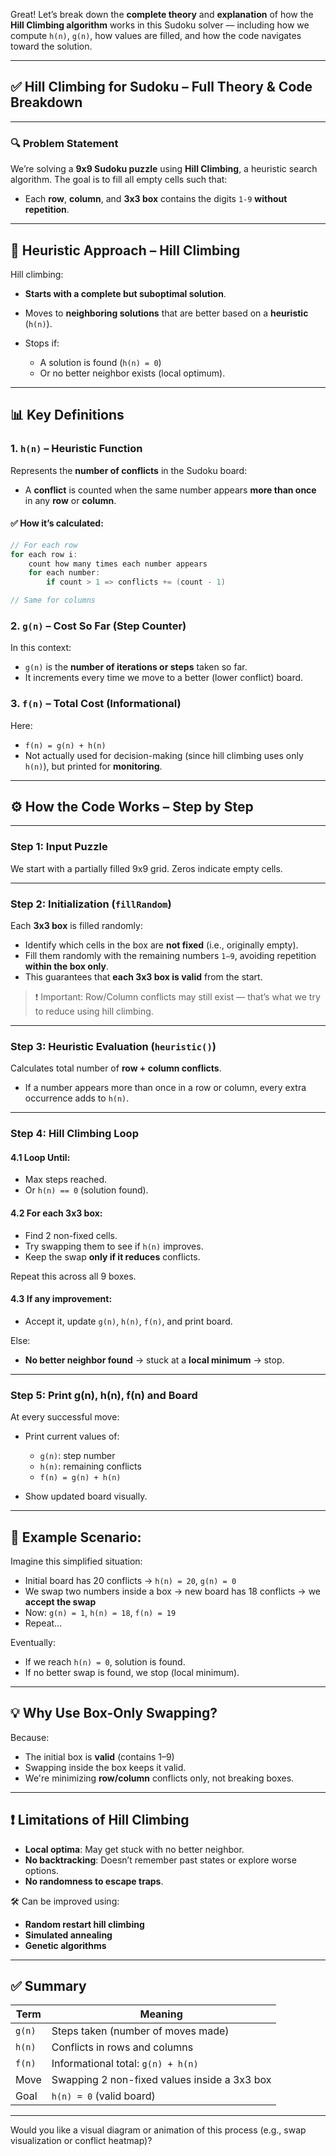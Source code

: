 Great! Let’s break down the **complete theory** and **explanation** of how the **Hill Climbing algorithm** works in this Sudoku solver — including how we compute `h(n)`, `g(n)`, how values are filled, and how the code navigates toward the solution.

---

## ✅ Hill Climbing for Sudoku – Full Theory & Code Breakdown

---

### 🔍 Problem Statement

We’re solving a **9x9 Sudoku puzzle** using **Hill Climbing**, a heuristic search algorithm. The goal is to fill all empty cells such that:

* Each **row**, **column**, and **3x3 box** contains the digits `1-9` **without repetition**.

---

## 🧠 Heuristic Approach – Hill Climbing

Hill climbing:

* **Starts with a complete but suboptimal solution**.
* Moves to **neighboring solutions** that are better based on a **heuristic** (`h(n)`).
* Stops if:

  * A solution is found (`h(n) = 0`)
  * Or no better neighbor exists (local optimum).

---

## 📊 Key Definitions

### 1. `h(n)` – Heuristic Function

Represents the **number of conflicts** in the Sudoku board:

* A **conflict** is counted when the same number appears **more than once** in any **row** or **column**.

#### ✅ How it’s calculated:

```cpp
// For each row
for each row i:
    count how many times each number appears
    for each number:
        if count > 1 => conflicts += (count - 1)

// Same for columns
```

### 2. `g(n)` – Cost So Far (Step Counter)

In this context:

* `g(n)` is the **number of iterations or steps** taken so far.
* It increments every time we move to a better (lower conflict) board.

### 3. `f(n)` – Total Cost (Informational)

Here:

* `f(n) = g(n) + h(n)`
* Not actually used for decision-making (since hill climbing uses only `h(n)`), but printed for **monitoring**.

---

## ⚙️ How the Code Works – Step by Step

---

### **Step 1: Input Puzzle**

We start with a partially filled 9x9 grid. Zeros indicate empty cells.

---

### **Step 2: Initialization (`fillRandom`)**

Each **3x3 box** is filled randomly:

* Identify which cells in the box are **not fixed** (i.e., originally empty).
* Fill them randomly with the remaining numbers `1–9`, avoiding repetition **within the box only**.
* This guarantees that **each 3x3 box is valid** from the start.

> ❗ Important: Row/Column conflicts may still exist — that’s what we try to reduce using hill climbing.

---

### **Step 3: Heuristic Evaluation (`heuristic()`)**

Calculates total number of **row + column conflicts**.

* If a number appears more than once in a row or column, every extra occurrence adds to `h(n)`.

---

### **Step 4: Hill Climbing Loop**

#### 4.1 Loop Until:

* Max steps reached.
* Or `h(n) == 0` (solution found).

#### 4.2 For each 3x3 box:

* Find 2 non-fixed cells.
* Try swapping them to see if `h(n)` improves.
* Keep the swap **only if it reduces** conflicts.

Repeat this across all 9 boxes.

#### 4.3 If any improvement:

* Accept it, update `g(n)`, `h(n)`, `f(n)`, and print board.

Else:

* **No better neighbor found** → stuck at a **local minimum** → stop.

---

### **Step 5: Print g(n), h(n), f(n) and Board**

At every successful move:

* Print current values of:

  * `g(n)`: step number
  * `h(n)`: remaining conflicts
  * `f(n) = g(n) + h(n)`
* Show updated board visually.

---

## 🔁 Example Scenario:

Imagine this simplified situation:

* Initial board has 20 conflicts → `h(n) = 20`, `g(n) = 0`
* We swap two numbers inside a box → new board has 18 conflicts → we **accept the swap**
* Now: `g(n) = 1`, `h(n) = 18`, `f(n) = 19`
* Repeat...

Eventually:

* If we reach `h(n) = 0`, solution is found.
* If no better swap is found, we stop (local minimum).

---

## 💡 Why Use Box-Only Swapping?

Because:

* The initial box is **valid** (contains 1–9)
* Swapping inside the box keeps it valid.
* We're minimizing **row/column** conflicts only, not breaking boxes.

---

## ❗ Limitations of Hill Climbing

* **Local optima**: May get stuck with no better neighbor.
* **No backtracking**: Doesn’t remember past states or explore worse options.
* **No randomness to escape traps**.

🛠️ Can be improved using:

* **Random restart hill climbing**
* **Simulated annealing**
* **Genetic algorithms**

---

## ✅ Summary

| Term   | Meaning                                      |
| ------ | -------------------------------------------- |
| `g(n)` | Steps taken (number of moves made)           |
| `h(n)` | Conflicts in rows and columns                |
| `f(n)` | Informational total: `g(n) + h(n)`           |
| Move   | Swapping 2 non-fixed values inside a 3x3 box |
| Goal   | `h(n) = 0` (valid board)                     |

---

Would you like a visual diagram or animation of this process (e.g., swap visualization or conflict heatmap)?
